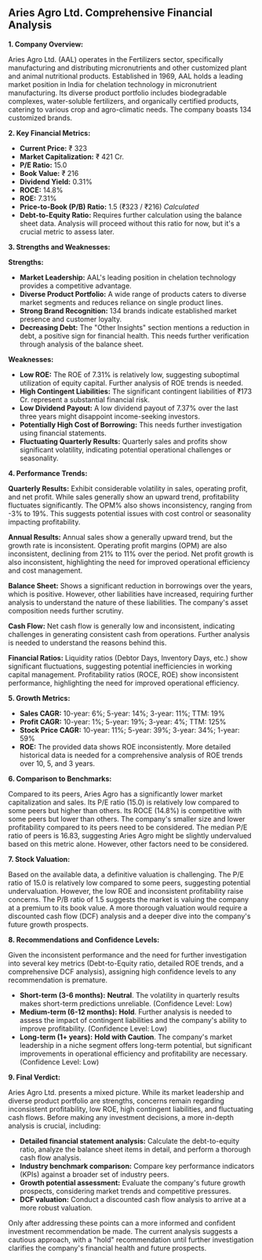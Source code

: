 ## Aries Agro Ltd. Comprehensive Financial Analysis

**1. Company Overview:**

Aries Agro Ltd. (AAL) operates in the Fertilizers sector, specifically manufacturing and distributing micronutrients and other customized plant and animal nutritional products.  Established in 1969, AAL holds a leading market position in India for chelation technology in micronutrient manufacturing.  Its diverse product portfolio includes biodegradable complexes, water-soluble fertilizers, and organically certified products, catering to various crop and agro-climatic needs.  The company boasts 134 customized brands.

**2. Key Financial Metrics:**

* **Current Price:** ₹ 323
* **Market Capitalization:** ₹ 421 Cr.
* **P/E Ratio:** 15.0
* **Book Value:** ₹ 216
* **Dividend Yield:** 0.31%
* **ROCE:** 14.8%
* **ROE:** 7.31%
* **Price-to-Book (P/B) Ratio:** 1.5 (₹323 / ₹216)  *Calculated*
* **Debt-to-Equity Ratio:**  Requires further calculation using the balance sheet data.  Analysis will proceed without this ratio for now, but it's a crucial metric to assess later.


**3. Strengths and Weaknesses:**

**Strengths:**

* **Market Leadership:**  AAL's leading position in chelation technology provides a competitive advantage.
* **Diverse Product Portfolio:**  A wide range of products caters to diverse market segments and reduces reliance on single product lines.
* **Strong Brand Recognition:** 134 brands indicate established market presence and customer loyalty.
* **Decreasing Debt:** The "Other Insights" section mentions a reduction in debt, a positive sign for financial health.  This needs further verification through analysis of the balance sheet.


**Weaknesses:**

* **Low ROE:** The ROE of 7.31% is relatively low, suggesting suboptimal utilization of equity capital.  Further analysis of ROE trends is needed.
* **High Contingent Liabilities:**  The significant contingent liabilities of ₹173 Cr. represent a substantial financial risk.
* **Low Dividend Payout:** A low dividend payout of 7.37% over the last three years might disappoint income-seeking investors.
* **Potentially High Cost of Borrowing:** This needs further investigation using financial statements.
* **Fluctuating Quarterly Results:**  Quarterly sales and profits show significant volatility, indicating potential operational challenges or seasonality.


**4. Performance Trends:**

**Quarterly Results:**  Exhibit considerable volatility in sales, operating profit, and net profit.  While sales generally show an upward trend, profitability fluctuates significantly.  The OPM% also shows inconsistency, ranging from -3% to 19%.  This suggests potential issues with cost control or seasonality impacting profitability.

**Annual Results:**  Annual sales show a generally upward trend, but the growth rate is inconsistent.  Operating profit margins (OPM) are also inconsistent, declining from 21% to 11% over the period.  Net profit growth is also inconsistent, highlighting the need for improved operational efficiency and cost management.

**Balance Sheet:**  Shows a significant reduction in borrowings over the years, which is positive. However, other liabilities have increased, requiring further analysis to understand the nature of these liabilities.  The company's asset composition needs further scrutiny.

**Cash Flow:**  Net cash flow is generally low and inconsistent, indicating challenges in generating consistent cash from operations.  Further analysis is needed to understand the reasons behind this.

**Financial Ratios:**  Liquidity ratios (Debtor Days, Inventory Days, etc.) show significant fluctuations, suggesting potential inefficiencies in working capital management.  Profitability ratios (ROCE, ROE) show inconsistent performance, highlighting the need for improved operational efficiency.


**5. Growth Metrics:**

* **Sales CAGR:** 10-year: 6%; 5-year: 14%; 3-year: 11%; TTM: 19%
* **Profit CAGR:** 10-year: 1%; 5-year: 19%; 3-year: 4%; TTM: 125%
* **Stock Price CAGR:** 10-year: 11%; 5-year: 39%; 3-year: 34%; 1-year: 59%
* **ROE:**  The provided data shows ROE inconsistently.  More detailed historical data is needed for a comprehensive analysis of ROE trends over 10, 5, and 3 years.


**6. Comparison to Benchmarks:**

Compared to its peers, Aries Agro has a significantly lower market capitalization and sales.  Its P/E ratio (15.0) is relatively low compared to some peers but higher than others.  Its ROCE (14.8%) is competitive with some peers but lower than others.  The company's smaller size and lower profitability compared to its peers need to be considered.  The median P/E ratio of peers is 16.83, suggesting Aries Agro might be slightly undervalued based on this metric alone.  However, other factors need to be considered.


**7. Stock Valuation:**

Based on the available data, a definitive valuation is challenging. The P/E ratio of 15.0 is relatively low compared to some peers, suggesting potential undervaluation. However, the low ROE and inconsistent profitability raise concerns. The P/B ratio of 1.5 suggests the market is valuing the company at a premium to its book value.  A more thorough valuation would require a discounted cash flow (DCF) analysis and a deeper dive into the company's future growth prospects.


**8. Recommendations and Confidence Levels:**

Given the inconsistent performance and the need for further investigation into several key metrics (Debt-to-Equity ratio, detailed ROE trends, and a comprehensive DCF analysis), assigning high confidence levels to any recommendation is premature.

* **Short-term (3-6 months):**  **Neutral**.  The volatility in quarterly results makes short-term predictions unreliable.  (Confidence Level: Low)
* **Medium-term (6-12 months):**  **Hold**.  Further analysis is needed to assess the impact of contingent liabilities and the company's ability to improve profitability. (Confidence Level: Low)
* **Long-term (1+ years):**  **Hold with Caution**.  The company's market leadership in a niche segment offers long-term potential, but significant improvements in operational efficiency and profitability are necessary. (Confidence Level: Low)


**9. Final Verdict:**

Aries Agro Ltd. presents a mixed picture. While its market leadership and diverse product portfolio are strengths, concerns remain regarding inconsistent profitability, low ROE, high contingent liabilities, and fluctuating cash flows.  Before making any investment decisions, a more in-depth analysis is crucial, including:

* **Detailed financial statement analysis:**  Calculate the debt-to-equity ratio, analyze the balance sheet items in detail, and perform a thorough cash flow analysis.
* **Industry benchmark comparison:**  Compare key performance indicators (KPIs) against a broader set of industry peers.
* **Growth potential assessment:**  Evaluate the company's future growth prospects, considering market trends and competitive pressures.
* **DCF valuation:**  Conduct a discounted cash flow analysis to arrive at a more robust valuation.

Only after addressing these points can a more informed and confident investment recommendation be made.  The current analysis suggests a cautious approach, with a "hold" recommendation until further investigation clarifies the company's financial health and future prospects.
